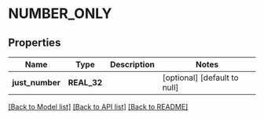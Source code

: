 # NUMBER_ONLY

## Properties
Name | Type | Description | Notes
------------ | ------------- | ------------- | -------------
**just_number** | **REAL_32** |  | [optional] [default to null]

[[Back to Model list]](../README.md#documentation-for-models) [[Back to API list]](../README.md#documentation-for-api-endpoints) [[Back to README]](../README.md)


